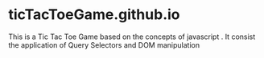 # ticTacToeGame.github.io
This is a Tic Tac Toe Game based on the concepts of javascript . It consist the application of Query Selectors and DOM manipulation
